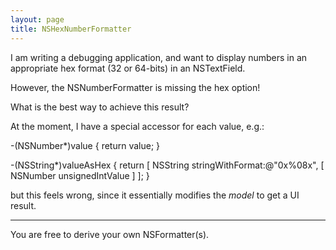 ```yaml
---
layout: page
title: NSHexNumberFormatter
---
```


I am writing a debugging application, and want to display numbers in an appropriate hex format (32 or 64-bits) in an NSTextField.

However, the NSNumberFormatter is missing the hex option!  

What is the best way to achieve this result?

At the moment, I have a special accessor for each value, e.g.:

-(NSNumber*)value
{
  return value;
}

-(NSString*)valueAsHex
{
  return [ NSString stringWithFormat:@"0x%08x", [ NSNumber unsignedIntValue ] ];
}

but this feels wrong, since it essentially modifies the *model* to get a UI result.

----

You are free to derive your own NSFormatter(s).

